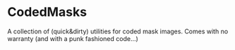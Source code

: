 # CodedMasks
A collection of (quick&dirty) utilities for coded mask images.
Comes with no warranty (and with a punk fashioned code...)
